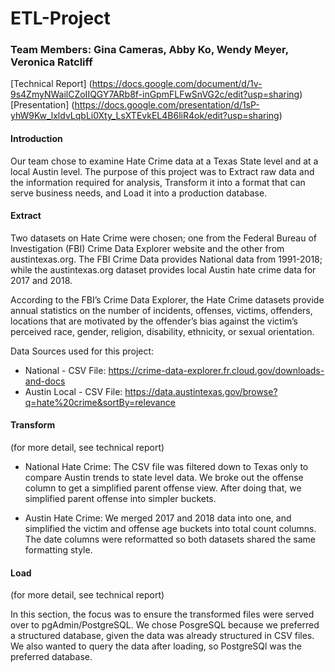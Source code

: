 # ETL-Project
### Team Members: Gina Cameras, Abby Ko, Wendy Meyer, Veronica Ratcliff 

[Technical Report] (https://docs.google.com/document/d/1v-9s4ZmyNWailCZoIIQGY7ARb8f-inGpmFLFwSnVG2c/edit?usp=sharing)
[Presentation] (https://docs.google.com/presentation/d/1sP-yhW9Kw_lxldvLqbLi0Xty_LsXTEvkEL4B6liR4ok/edit?usp=sharing)

#### Introduction

Our team chose to examine Hate Crime data at a Texas State level and at a local Austin level. The purpose of this project was to Extract raw data and the information required for analysis, Transform it into a format that can serve business needs, and Load it into a production database. 

#### Extract

Two datasets on Hate Crime were chosen; one from the Federal Bureau of Investigation (FBI) Crime Data Explorer website and the other from austintexas.org. The FBI Crime Data provides National data from 1991-2018; while the austintexas.org dataset provides local Austin hate crime data for 2017 and 2018.  

According to the FBI’s Crime Data Explorer, the Hate Crime datasets provide annual statistics on the number of incidents, offenses, victims, offenders, locations that are motivated by the offender’s bias against the victim’s perceived race, gender, religion, disability, ethnicity, or sexual orientation. 

Data Sources used for this project:
* National - CSV File: https://crime-data-explorer.fr.cloud.gov/downloads-and-docs
* Austin Local - CSV File: https://data.austintexas.gov/browse?q=hate%20crime&sortBy=relevance

#### Transform
(for more detail, see technical report)

* National Hate Crime: The CSV file was filtered down to Texas only to compare Austin trends to state level data. We broke out the offense column to get a simplified parent offense view. After doing that, we simplified parent offense into simpler buckets.

* Austin Hate Crime: We merged 2017 and 2018 data into one, and simplified the victim and offense age buckets into total count columns. The date columns were reformatted so both datasets shared the same formatting style.

#### Load
(for more detail, see technical report)

In this section, the focus was to ensure the transformed files were served over to pgAdmin/PostgreSQL. We chose PosgreSQL because we preferred a structured database, given the data was already structured in CSV files. We also wanted to query the data after loading, so PostgreSQl was the preferred database. 


